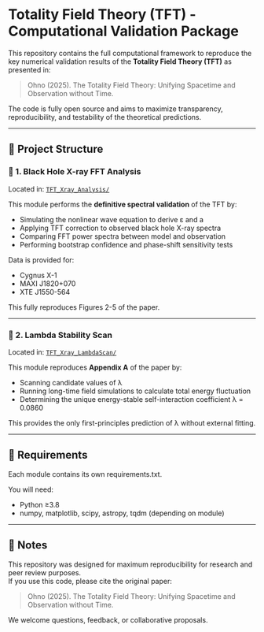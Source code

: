# Totality Field Theory (TFT) - Computational Validation Package

This repository contains the full computational framework to reproduce the key numerical validation results of the **Totality Field Theory (TFT)** as presented in:

> Ohno (2025). The Totality Field Theory: Unifying Spacetime and Observation without Time.  

The code is fully open source and aims to maximize transparency, reproducibility, and testability of the theoretical predictions.

---

## 🧩 Project Structure

### 📂 1. Black Hole X-ray FFT Analysis

Located in: [`TFT_Xray_Analysis/`](https://github.com/Soooma703/Totality_Field_Theory/tree/main/Black%20Hole%20X-ray%20FFT%20Analysis)

This module performs the **definitive spectral validation** of the TFT by:

- Simulating the nonlinear wave equation to derive ε and a
- Applying TFT correction to observed black hole X-ray spectra
- Comparing FFT power spectra between model and observation
- Performing bootstrap confidence and phase-shift sensitivity tests

Data is provided for:
- Cygnus X-1
- MAXI J1820+070
- XTE J1550-564

This fully reproduces Figures 2-5 of the paper.

---

### 📂 2. Lambda Stability Scan

Located in: [`TFT_Xray_LambdaScan/`](https://github.com/Soooma703/Totality_Field_Theory/tree/main/LambdaScan)

This module reproduces **Appendix A** of the paper by:

- Scanning candidate values of λ
- Running long-time field simulations to calculate total energy fluctuation
- Determining the unique energy-stable self-interaction coefficient λ = 0.0860

This provides the only first-principles prediction of λ without external fitting.

---

## 🔧 Requirements

Each module contains its own requirements.txt.

You will need:
- Python ≥3.8
- numpy, matplotlib, scipy, astropy, tqdm (depending on module)

---

## 📜 Notes

This repository was designed for maximum reproducibility for research and peer review purposes.  
If you use this code, please cite the original paper:

> Ohno (2025). The Totality Field Theory: Unifying Spacetime and Observation without Time.

We welcome questions, feedback, or collaborative proposals.

